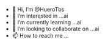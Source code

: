 - 👋 Hi, I’m @HueroTbs
- 👀 I’m interested in ...ai
- 🌱 I’m currently learning ...ai
- 💞️ I’m looking to collaborate on ...ai
- 📫 How to reach me ...

<!---
HueroTbs/HueroTbs is a ✨ special ✨ repository because its `README.md` (this file) appears on your GitHub profile.
You can click the Preview link to take a look at your changes.
--->
